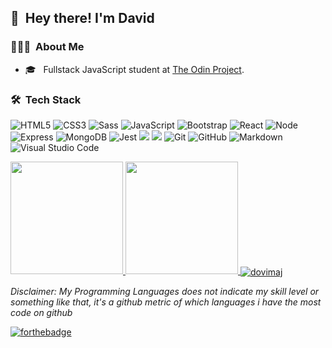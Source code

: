 ## 👋 &nbsp;Hey there! I'm David

### 👨🏻‍💻 &nbsp;About Me

- 🎓 &nbsp; Fullstack JavaScript student at [The Odin Project](https://www.theodinproject.com).


<h3> 🛠 &nbsp;Tech Stack</h3>

  ![HTML5](https://img.shields.io/badge/-HTML5-333333?style=flat-square&logo=HTML5)
  ![CSS3](https://img.shields.io/badge/-CSS3-333333?style=flat-square&logo=CSS3&logoColor=1572B6)
  ![Sass](https://img.shields.io/badge/-Sass-333333?style=flat-square&logo=Sass)
  ![JavaScript](https://img.shields.io/badge/-JavaScript-333333?style=flat-square&logo=javascript)
  ![Bootstrap](https://img.shields.io/badge/-Bootstrap-333333?style=flat-square&logo=bootstrap&logoColor=563D7C)
  ![React](https://img.shields.io/badge/-React-333333?style=flat-square&logo=react)
  ![Node](https://img.shields.io/badge/-Node.js-333333?style=flat-square&logo=Node.js)
  ![Express](https://img.shields.io/badge/-Express-333333?style=flat-square&logo=Express)
  ![MongoDB](https://img.shields.io/badge/-MongoDB-333333?style=flat-square&logo=MongoDB)
  ![Jest](https://img.shields.io/badge/-Jest-333333?style=flat-square&logo=Jest)
  ![](https://img.shields.io/badge/-Jest-333333?style=flat-square&logo=Jest)
  ![](https://img.shields.io/badge/-Jest-333333?style=flat-square&logo=Jest)
  ![Git](https://img.shields.io/badge/-Git-333333?style=flat-square&logo=git)
  ![GitHub](https://img.shields.io/badge/-GitHub-333333?style=flat-square&logo=github)
  ![Markdown](https://img.shields.io/badge/-Markdown-333333?style=flat-square&logo=markdown)
  ![Visual Studio Code](https://img.shields.io/badge/-Visual%20Studio%20Code-333333?style=flat-square&logo=visual-studio-code&logoColor=007ACC)


<p>
  <a href="https://github.com/dovimaj">
    <img height="180em" src="https://github-readme-stats.vercel.app/api?username=dovimaj&show_icons=true" />
    <img height="180em" src="https://github-readme-stats-eight-theta.vercel.app/api/top-langs/?username=dovimaj&layout=compact&exclude_lang=java+r" />
    <img align="center" src="https://github-readme-streak-stats.herokuapp.com/?user=dovimaj&" alt="dovimaj" />
    
  </a>
</p>

 *Disclaimer: My Programming Languages does not indicate my skill level or something like that, it's a github metric of which languages i have the most code on github*
 
[![forthebadge](https://forthebadge.com/images/badges/built-with-love.svg)](https://forthebadge.com)

